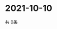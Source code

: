 # 2021-10-10
  共 0条

  <!-- BEGIN -->
  <!-- 最后更新时间Sun Oct 10 2021 03:03:18 GMT+0000 (Coordinated Universal Time) -->
  
  <!-- END -->
  
  